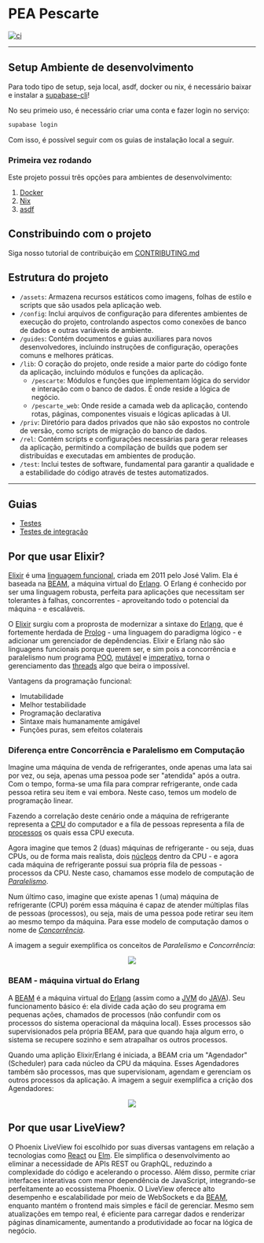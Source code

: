 # PEA Pescarte

[![ci](https://github.com/peapescarte/pescarte-plataforma/actions/workflows/ci.yml/badge.svg)](https://github.com/peapescarte/pescarte-plataforma/actions/workflows/ci.yml)

------------------------------------------------------------------------

## Setup Ambiente de desenvolvimento

Para todo tipo de setup, seja local, asdf, docker ou nix, é necessário baixar e instalar a [supabase-cli](https://supabase.com/docs/guides/cli/getting-started#installing-the-supabase-cli)!

No seu primeio uso, é necessário criar uma conta e fazer login no serviço:
```sh
supabase login
```

Com isso, é possível seguir com os guias de instalação local a seguir.

### Primeira vez rodando

Este projeto possui três opções para ambientes de desenvolvimento:

1.  [Docker](./guides/local/docker.md)
2.  [Nix](./guides/local/nix.md)
3.  [asdf](./guides/local/asdf.md)

## Constribuindo com o projeto

Siga nosso tutorial de contribuição em [CONTRIBUTING.md](./CONTRIBUTING.md)

## Estrutura do projeto

- `/assets`: Armazena recursos estáticos como imagens, folhas de estilo e scripts que são usados pela aplicação web.
- `/config`: Inclui arquivos de configuração para diferentes ambientes de execução do projeto, controlando aspectos como conexões de banco de dados e outras variáveis de ambiente.
- `/guides`: Contém documentos e guias auxiliares para novos desenvolvedores, incluindo instruções de configuração, operações comuns e melhores práticas.
- `/lib`: O coração do projeto, onde reside a maior parte do código fonte da aplicação, incluindo módulos e funções da aplicação.
  - `/pescarte`: Módulos e funções que implementam lógica do servidor e interação com o banco de dados. É onde reside a lógica de negócio.
  - `/pescarte_web`: Onde reside a camada web da aplicação, contendo rotas, páginas, componentes visuais e lógicas aplicadas à UI.
- `/priv`: Diretório para dados privados que não são expostos no controle de versão, como scripts de migração do banco de dados.
- `/rel`: Contém scripts e configurações necessárias para gerar releases da aplicação, permitindo a compilação de builds que podem ser distribuídas e executadas em ambientes de produção.
- `/test`: Inclui testes de software, fundamental para garantir a qualidade e a estabilidade do código através de testes automatizados.

------------------------------------------------------------------------

## Guias

-   [Testes](./guides/tests.md)
-   [Testes de integração](./guides/integration_tests.md)

## Por que usar Elixir?

<a id="why-elixir" />

[Elixir][ elixir-site ] é uma [linguagem funcional][ functional-prog ], criada em 2011 pelo José Valim. Ela é baseada na [BEAM][ beam-meaning ], a máquina virtual do [Erlang][ erlang-meaning ]. O Erlang é conhecido por ser uma linguagem robusta, perfeita para aplicações que necessitam ser tolerantes à falhas, concorrentes - aproveitando todo o potencial da máquina - e escaláveis.

O [Elixir][ elixir-site ] surgiu com a proprosta de modernizar a sintaxe do [Erlang][ erlang-meaning ], que é fortemente herdada de [Prolog][ prolog-meaning ] - uma linguagem do paradigma lógico - e adicionar um gerenciador de depêndencias. Elixir e Erlang não são linguagens funcionais porque querem ser, e sim pois a concorrência e paralelismo num programa [POO][ oop-meaning ], [mutável][ immutability ] e [imperativo][ imperative-prog ], torna o gerenciamento das [threads][ thread-meaning ] algo que beira o impossível.

Vantagens da programação funcional:

- Imutabilidade
- Melhor testabilidade
- Programação declarativa
- Sintaxe mais humanamente amigável
- Funções puras, sem efeitos colaterais

### Diferença entre Concorrência e Paralelismo em Computação

<a id="concurrency-parallelism" />

Imagine uma máquina de venda de refrigerantes, onde apenas uma lata sai por vez, ou seja, apenas uma pessoa pode ser "atendida" após a outra. Com o tempo, forma-se uma fila para comprar refrigerante, onde cada pessoa retira seu item e vai embora. Neste caso, temos um modelo de programação linear.

Fazendo a correlação deste cenário onde a máquina de refrigerante representa a [CPU][ cpu-meaning ] do computador e a fila de pessoas representa a fila de [processos](<https://pt.wikipedia.org/wiki/Processo_(inform%C3%A1tica)>) os quais essa CPU executa.

Agora imagine que temos 2 (duas) máquinas de refrigerante - ou seja, duas CPUs, ou de forma mais realista, dois [núcleos](https://canaltech.com.br/hardware/como-ativar-os-nucleos-do-processador/) dentro da CPU - e agora cada máquina de refrigerante possui sua própria fila de pessoas - processos da CPU. Neste caso, chamamos esse modelo de computação de [_Paralelismo_][ paralel-meaning ].

Num último caso, imagine que existe apenas 1 (uma) máquina de refrigerante (CPU) porém essa máquina é capaz de atender múltiplas filas de pessoas (processos), ou seja, mais de uma pessoa pode retirar seu item ao mesmo tempo da máquina. Para esse modelo de computação damos o nome de [_Concorrência_][ concurrency-meaning ].

A imagem a seguir exemplifica os conceitos de _Paralelismo_ e _Concorrência_:

<p align="center">
 <img src="https://user-images.githubusercontent.com/44469426/230241225-60c9ac79-302d-4a19-96bd-b76585c5b902.png" />
</p>

### BEAM - máquina virtual do Erlang

<a id="beam" />

A [BEAM][ beam-meaning ] é a máquina virtual do [Erlang][ erlang-meaning ] (assim como a [JVM][ jvm-meaning ] do [JAVA][ java-meaning ]). Seu funcionamento básico é: ela divide cada ação do seu programa em pequenas ações, chamados de processos (não confundir com os processos do sistema operacional da máquina local). Esses processos são supervisionados pela própria BEAM, para que quando haja algum erro, o sistema se recupere sozinho e sem atrapalhar os outros processos.

Quando uma aplição Elixir/Erlang é iniciada, a BEAM cria um "Agendador" (Scheduler) para cada núcleo da CPU da máquina. Esses Agendadores também são processos, mas que supervisionam, agendam e gerenciam os outros processos da aplicação. A imagem a seguir exemplifica a crição dos Agendadores:

<p align="center">
  <img src="https://user-images.githubusercontent.com/44469426/230241258-08aeb6d8-9038-4eda-89f0-fb13de077aa9.png" />
</p>

## Por que usar LiveView?

<a id="why-liveview" />

O Phoenix LiveView foi escolhido por suas diversas vantagens em relação a tecnologias como [React][ react-site ] ou [Elm][ elm-guide ]. Ele simplifica o desenvolvimento ao eliminar a necessidade de APIs REST ou GraphQL, reduzindo a complexidade do código e acelerando o processo. Além disso, permite criar interfaces interativas com menor dependência de JavaScript, integrando-se perfeitamente ao ecossistema Phoenix. O LiveView oferece alto desempenho e escalabilidade por meio de WebSockets e da [BEAM][ beam-meaning ], enquanto mantém o frontend mais simples e fácil de gerenciar. Mesmo sem atualizações em tempo real, é eficiente para carregar dados e renderizar páginas dinamicamente, aumentando a produtividade ao focar na lógica de negócio.

[beam-meaning]: https://www.erlang.org/blog/a-brief-beam-primer/
[erlang-meaning]: https://coodesh.com/blog/dicionario/o-que-e-erlang/
[immutability]: https://medium.com/opensanca/imutabilidade-eis-a-quest%C3%A3o-507fde8c6686
[imperative-prog]: https://pt.wikipedia.org/wiki/Programa%C3%A7%C3%A3o_imperativa
[functional-prog]: https://pt.wikipedia.org/wiki/Programa%C3%A7%C3%A3o_funcional
[java-meaning]: https://www.java.com/pt-BR/download/help/whatis_java.html
[jvm-meaning]: https://pt.wikipedia.org/wiki/M%C3%A1quina_virtual_Java
[prolog-meaning]: https://ww2.inf.ufg.br/~eduardo/lp/alunos/prolog/prolog.html
[thread-meaning]: https://pt.wikipedia.org/wiki/Thread_(computa%C3%A7%C3%A3o)
[oop-meaning]: https://www.alura.com.br/artigos/poo-programacao-orientada-a-objetos
[process-meaning]: https://pt.wikipedia.org/wiki/Processo_(inform%C3%A1tica)
[cpu-meaning]: https://pt.wikipedia.org/wiki/Unidade_central_de_processamento
[paralel-meaning]: https://pt.wikipedia.org/wiki/Computa%C3%A7%C3%A3o_paralela
[concurrency-meaning]: (https://pt.wikipedia.org/wiki/Programa%C3%A7%C3%A3o_concorrente)
[elixir-site]: https://elixir-lang.org
[react-site]: https://react.dev/
[elm-guide]: https://guide.elm-lang.org/
